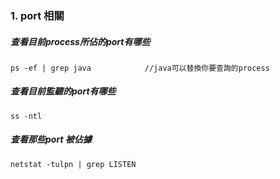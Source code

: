 ### 1. port 相關
##### 查看目前process所佔的port有哪些

    ps -ef | grep java            //java可以替換你要查詢的process
    
##### 查看目前監聽的port有哪些 

    ss -ntl

##### 查看那些port 被佔據

    netstat -tulpn | grep LISTEN
   
